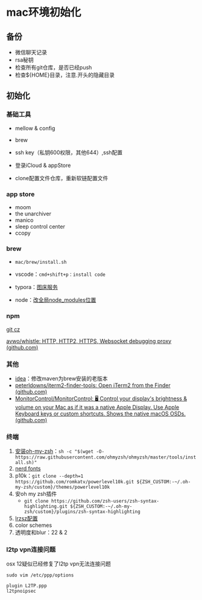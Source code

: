 # mac环境初始化

## 备份

- 微信聊天记录
- rsa秘钥
- 检查所有git仓库，是否已经push
- 检查${HOME}目录，注意.开头的隐藏目录

## 初始化

### 基础工具

- mellow & config

- brew

- ssh key（私钥600权限，其他644）,ssh配置

- 登录iCloud & appStore
- clone配置文件仓库，重新软链配置文件

### app store

- moom
- the unarchiver
- manico
- sleep control center
- ccopy

### brew

- `mac/brew/install.sh`

- vscode：`cmd+shift+p：install code`
- typora：[图床服务](https://github.com/lwabish/typora-qiniu-uploader)
- node：[改全局node_modules位置](https://segmentfault.com/a/1190000019500608)

### npm

[git cz](https://github.com/streamich/git-cz)

[avwo/whistle: HTTP, HTTP2, HTTPS, Websocket debugging proxy (github.com)](https://github.com/avwo/whistle)

### 其他

- [idea](https://www.jetbrains.com/zh-cn/idea/download/#section=mac)：修改maven为brew安装的老版本
- [peterldowns/iterm2-finder-tools: Open iTerm2 from the Finder (github.com)](https://github.com/peterldowns/iterm2-finder-tools)
- [MonitorControl/MonitorControl: 🖥 Control your display's brightness & volume on your Mac as if it was a native Apple Display. Use Apple Keyboard keys or custom shortcuts. Shows the native macOS OSDs. (github.com)](https://github.com/MonitorControl/MonitorControl)

### 终端

1. [安装oh-my-zsh](https://github.com/ohmyzsh/ohmyzsh#basic-installation)：`sh -c "$(wget -O- https://raw.githubusercontent.com/ohmyzsh/ohmyzsh/master/tools/install.sh)"`
2. [nerd fonts](https://github.com/ryanoasis/nerd-fonts#option-4-homebrew-fonts)
3. p10k：`git clone --depth=1 https://github.com/romkatv/powerlevel10k.git ${ZSH_CUSTOM:-~/.oh-my-zsh/custom}/themes/powerlevel10k`
5. 安oh my zsh插件
   - `git clone https://github.com/zsh-users/zsh-syntax-highlighting.git ${ZSH_CUSTOM:-~/.oh-my-zsh/custom}/plugins/zsh-syntax-highlighting`
6. [lrzsz配置](https://github.com/kuoruan/iterm2-zmodem)
7. color schemes
8. 透明度和blur：22 & 2

### l2tp vpn连接问题

osx 12疑似已经修复了l2tp vpn无法连接问题

`sudo vim /etc/ppp/options`

```
plugin L2TP.ppp
l2tpnoipsec
```

